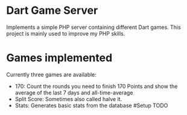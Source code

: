 # Dart Game Server
Implements a simple PHP server containing different Dart games. 
This project is mainly used to improve my PHP skills.
# Games implemented
Currently three games are available:
- 170: Count the rounds you need to finish 170 Points and show the average of the last 7 days and all-time-average
- Split Score: Sometimes also called halve it.
- Stats: Generates basic stats from the database
#Setup
TODO